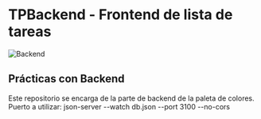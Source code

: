 # TPBackend - Frontend de lista de tareas

![Backend](https://www.turing.com/blog/wp-content/uploads/2022/02/Mongo-DB-Features.jpg)


## Prácticas con Backend
Este repositorio se encarga de la parte de backend de la paleta de colores.
Puerto a utilizar: json-server --watch db.json --port 3100 --no-cors
